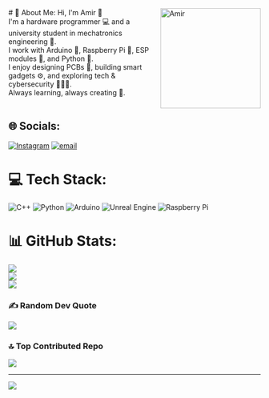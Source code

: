<img align="right" alt="Amir" width = "200" src ="https://mir-s3-cdn-cf.behance.net/project_modules/hd/06f21a161921919.63cd7887d0a70.gif">
# 💫 About Me:
Hi, I'm Amir 👋<br>I'm a hardware programmer 💻 and a university student in mechatronics engineering 🤖.<br>I work with Arduino 🔧, Raspberry Pi 🍓, ESP modules 📡, and Python 🐍.<br>I enjoy designing PCBs 
🧰, building smart gadgets ⚙️, and exploring tech & cybersecurity 🕵️‍♂️💡.<br>Always learning, always creating 🚀.<br><br>


## 🌐 Socials:
[![Instagram](https://img.shields.io/badge/Instagram-%23E4405F.svg?logo=Instagram&logoColor=white)](https://instagram.com/https://www.instagram.com/iam_the_amir?igsh=YjJrOGF3MDRzbzl0) [![email](https://img.shields.io/badge/Email-D14836?logo=gmail&logoColor=white)](mailto:amir.nytrix@gmail.com) 

# 💻 Tech Stack:
![C++](https://img.shields.io/badge/c++-%2300599C.svg?style=for-the-badge&logo=c%2B%2B&logoColor=white) ![Python](https://img.shields.io/badge/python-3670A0?style=for-the-badge&logo=python&logoColor=ffdd54) ![Arduino](https://img.shields.io/badge/-Arduino-00979D?style=for-the-badge&logo=Arduino&logoColor=white) ![Unreal Engine](https://img.shields.io/badge/unrealengine-%23313131.svg?style=for-the-badge&logo=unrealengine&logoColor=white) ![Raspberry Pi](https://img.shields.io/badge/-Raspberry_Pi-C51A4A?style=for-the-badge&logo=Raspberry-Pi)
# 📊 GitHub Stats:
![](https://github-readme-stats.vercel.app/api?username=Amir-Mahdi-Barati&theme=dark&hide_border=true&include_all_commits=true&count_private=true)<br/>
![](https://nirzak-streak-stats.vercel.app/?user=Amir-Mahdi-Barati&theme=dark&hide_border=true)<br/>
![](https://github-readme-stats.vercel.app/api/top-langs/?username=Amir-Mahdi-Barati&theme=dark&hide_border=true&include_all_commits=true&count_private=true&layout=compact)

### ✍️ Random Dev Quote
![](https://quotes-github-readme.vercel.app/api?type=horizontal&theme=dark)

### 🔝 Top Contributed Repo
![](https://github-contributor-stats.vercel.app/api?username=Amir-Mahdi-Barati&limit=5&theme=dark&combine_all_yearly_contributions=true)

---
[![](https://visitcount.itsvg.in/api?id=Amir-Mahdi-Barati&icon=2&color=13)](https://visitcount.itsvg.in)

<!-- Proudly created with GPRM ( https://gprm.itsvg.in ) -->

